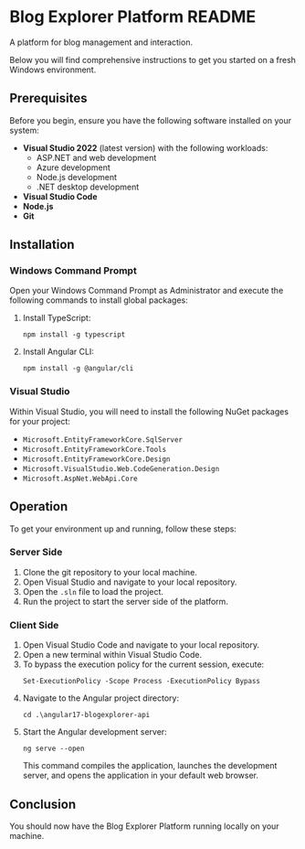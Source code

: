# Blog Explorer Platform README

A platform for blog management and interaction.

Below you will find comprehensive instructions to get you started on a fresh Windows environment.

## Prerequisites

Before you begin, ensure you have the following software installed on your system:

- **Visual Studio 2022** (latest version) with the following workloads:
  - ASP.NET and web development
  - Azure development
  - Node.js development
  - .NET desktop development
- **Visual Studio Code**
- **Node.js**
- **Git**

## Installation

### Windows Command Prompt

Open your Windows Command Prompt as Administrator and execute the following commands to install global packages:

1. Install TypeScript:
   ```
   npm install -g typescript
   ```
2. Install Angular CLI:
   ```
   npm install -g @angular/cli
   ```

### Visual Studio

Within Visual Studio, you will need to install the following NuGet packages for your project:

- `Microsoft.EntityFrameworkCore.SqlServer`
- `Microsoft.EntityFrameworkCore.Tools`
- `Microsoft.EntityFrameworkCore.Design`
- `Microsoft.VisualStudio.Web.CodeGeneration.Design`
- `Microsoft.AspNet.WebApi.Core`

## Operation

To get your environment up and running, follow these steps:

### Server Side

1. Clone the git repository to your local machine.
2. Open Visual Studio and navigate to your local repository.
3. Open the `.sln` file to load the project.
4. Run the project to start the server side of the platform.

### Client Side

1. Open Visual Studio Code and navigate to your local repository.
2. Open a new terminal within Visual Studio Code.
3. To bypass the execution policy for the current session, execute:
   ```
   Set-ExecutionPolicy -Scope Process -ExecutionPolicy Bypass
   ```
4. Navigate to the Angular project directory:
   ```
   cd .\angular17-blogexplorer-api
   ```
5. Start the Angular development server:
   ```
   ng serve --open
   ```
   This command compiles the application, launches the development server, and opens the application in your default web browser.

## Conclusion

You should now have the Blog Explorer Platform running locally on your machine.
